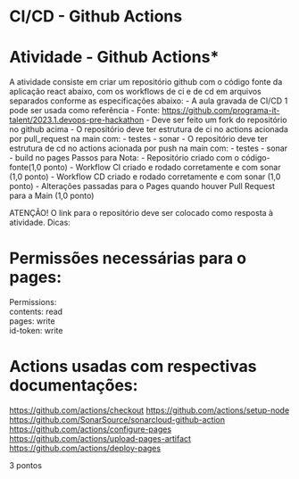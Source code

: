 # CI/CD - Github Actions

# Atividade - Github Actions*
A atividade consiste em criar um repositório github com o código fonte da aplicação react abaixo, com os workflows de ci e de cd em arquivos separados conforme as especificações abaixo:
    - A aula gravada de CI/CD 1 pode ser usada como referência
    - Fonte: https://github.com/programa-it-talent/2023.1.devops-pre-hackathon
    - Deve ser feito um fork do repositório no github acima
        - O repositório deve ter estrutura de ci no actions acionada por pull_request na main com:
            - testes
            - sonar
        - O repositório deve ter estrutura de cd no actions acionada por push na main com:
            - testes
            - sonar
            - build no pages
   Passos para Nota:
        -  Repositório criado com o código-fonte(1,0 ponto)
        -  Workflow CI criado e rodado corretamente e com sonar (1,0 ponto)
        -  Workflow CD criado e rodado corretamente e com sonar (1,0 ponto)
        - Alterações passadas para o Pages quando houver Pull Request para a Main (1,0 ponto) 
       

ATENÇÃO! O link para o repositório deve ser colocado como resposta à atividade.
Dicas:
# Permissões necessárias para o pages:
Permissions: <br />
  contents: read <br />
  pages: write <br />
  id-token: write
# Actions usadas com respectivas documentações:
https://github.com/actions/checkout
https://github.com/actions/setup-node
https://github.com/SonarSource/sonarcloud-github-action
https://github.com/actions/configure-pages
https://github.com/actions/upload-pages-artifact
https://github.com/actions/deploy-pages

3 pontos
